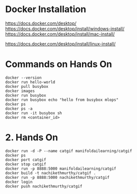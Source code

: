 # Docker Installation

https://docs.docker.com/desktop/
https://docs.docker.com/desktop/install/windows-install/
https://docs.docker.com/desktop/install/mac-install/

https://docs.docker.com/desktop/install/linux-install/
# Commands on Hands On

```
docker --version
docker run hello-world
docker pull busybox
docker images
docker run busybox
docker run busybox echo "hello from busybox mlops"
docker ps
docker ps -a
docker run -it busybox sh
docker rm <container_id>
```

# 2. Hands On


```
docker run -d -P --name catgif manifoldailearning/catgif
docker ps
docker port catgif
docker stop catgif
docker run -p 8888:5000 manifoldailearning/catgif
docker build -t nachikethmurthy/catgif .
docker run -p 8888:5000 nachikethmurthy/catgif
docker login
docker push nachikethmurthy/catgif
```

